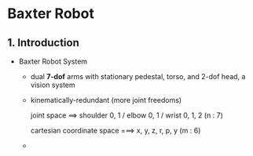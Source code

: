 # Baxter Robot



## 1. Introduction

- Baxter Robot System

  - dual **7-dof** arms with stationary pedestal, torso, and 2-dof head, a vision system

  - kinematically-redundant (more joint freedoms)
  
    joint space ==> shoulder 0, 1 / elbow 0, 1 / wrist 0, 1, 2 (n : 7)
  
    cartesian coordinate space ===> x, y, z, r, p, y (m : 6)
  
  - 

